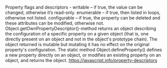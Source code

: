Property flags and descriptors -
writable – if true, the value can be changed, otherwise it’s read-only.
enumerable – if true, then listed in loops, otherwise not listed.
configurable – if true, the property can be deleted and these attributes can be modified, otherwise not.
Object.getOwnPropertyDescriptor()-method returns an object describing the configuration of a specific property on a given object
(that is, one directly present on an object and not in the object's prototype chain).
The object returned is mutable but mutating it has no effect on the original property's configuration.
The static method Object.defineProperty() defines a new property directly on an object,
or modifies an existing property on an object, and returns the object.
https://javascript.info/property-descriptors
